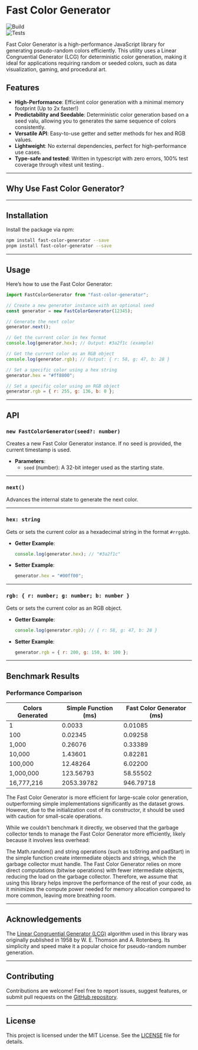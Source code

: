 # Fast Color Generator

![Build](https://github.com/YourUsername/FastColorGenerator/actions/workflows/ci.yml/badge.svg?event=build)  
![Tests](https://github.com/YourUsername/FastColorGenerator/actions/workflows/ci.yml/badge.svg?event=test)

Fast Color Generator is a high-performance JavaScript library for generating pseudo-random colors efficiently. This utility uses a Linear Congruential Generator (LCG) for deterministic color generation, making it ideal for applications requiring random or seeded colors, such as data visualization, gaming, and procedural art.

## Features

- **High-Performance**: Efficient color generation with a minimal memory footprint (Up to 2x faster!)
- **Predictability and Seedable**: Deterministic color generation based on a seed valu, allowing you to generates the same sequence of colors consistently.
- **Versatile API**: Easy-to-use getter and setter methods for hex and RGB values.
- **Lightweight**: No external dependencies, perfect for high-performance use cases.
- **Type-safe and tested**: Written in typescript with zero errors, 100% test coverage through vitest unit testing..

---

## Why Use Fast Color Generator?

---

## Installation

Install the package via npm:

```bash
npm install fast-color-generator --save
pnpm install fast-color-generator --save
```

---

## Usage

Here’s how to use the Fast Color Generator:

```javascript
import FastColorGenerator from "fast-color-generator";

// Create a new generator instance with an optional seed
const generator = new FastColorGenerator(12345);

// Generate the next color
generator.next();

// Get the current color in hex format
console.log(generator.hex); // Output: #3a2f1c (example)

// Get the current color as an RGB object
console.log(generator.rgb); // Output: { r: 58, g: 47, b: 28 }

// Set a specific color using a hex string
generator.hex = "#ff8800";

// Set a specific color using an RGB object
generator.rgb = { r: 255, g: 136, b: 0 };
```

---

## API

### `new FastColorGenerator(seed?: number)`

Creates a new Fast Color Generator instance. If no seed is provided, the current timestamp is used.

- **Parameters**:
  - `seed` (number): A 32-bit integer used as the starting state.

---

### `next()`

Advances the internal state to generate the next color.

---

### `hex: string`

Gets or sets the current color as a hexadecimal string in the format `#rrggbb`.

- **Getter Example**:

  ```javascript
  console.log(generator.hex); // "#3a2f1c"
  ```

- **Setter Example**:
  ```javascript
  generator.hex = "#00ff00";
  ```

---

### `rgb: { r: number; g: number; b: number }`

Gets or sets the current color as an RGB object.

- **Getter Example**:

  ```javascript
  console.log(generator.rgb); // { r: 58, g: 47, b: 28 }
  ```

- **Setter Example**:
  ```javascript
  generator.rgb = { r: 200, g: 150, b: 100 };
  ```

---

## Benchmark Results

### Performance Comparison

| Colors Generated | Simple Function (ms) | Fast Color Generator (ms) |
| ---------------- | -------------------- | ------------------------- |
| 1                | 0.0033               | 0.01085                   |
| 100              | 0.02345              | 0.09258                   |
| 1,000            | 0.26076              | 0.33389                   |
| 10,000           | 1.43601              | 0.82281                   |
| 100,000          | 12.48264             | 6.02200                   |
| 1,000,000        | 123.56793            | 58.55502                  |
| 16,777,216       | 2053.39782           | 946.79718                 |

The Fast Color Generator is more efficient for large-scale color generation, outperforming simple implementations significantly as the dataset grows. However, due to the initialization cost of its constructor, it should be used with caution for small-scale operations.

While we couldn't benchmark it directly, we observed that the garbage collector tends to manage the Fast Color Generator more efficiently, likely because it involves less overhead:

The Math.random() and string operations (such as toString and padStart) in the simple function create intermediate objects and strings, which the garbage collector must handle.
The Fast Color Generator relies on more direct computations (bitwise operations) with fewer intermediate objects, reducing the load on the garbage collector.
Therefore, we assume that using this library helps improve the performance of the rest of your code, as it minimizes the compute power needed for memory allocation compared to more common, leaving more breathing room.

---

## Acknowledgements

The [Linear Congruential Generator (LCG)](https://en.wikipedia.org/wiki/Linear_congruential_generator) algorithm used in this library was originally published in 1958 by W. E. Thomson and A. Rotenberg. Its simplicity and speed make it a popular choice for pseudo-random number generation.

---

## Contributing

Contributions are welcome! Feel free to report issues, suggest features, or submit pull requests on the [GitHub repository](https://github.com/YourUsername/FastColorGenerator).

---

## License

This project is licensed under the MIT License. See the [LICENSE](LICENSE) file for details.
